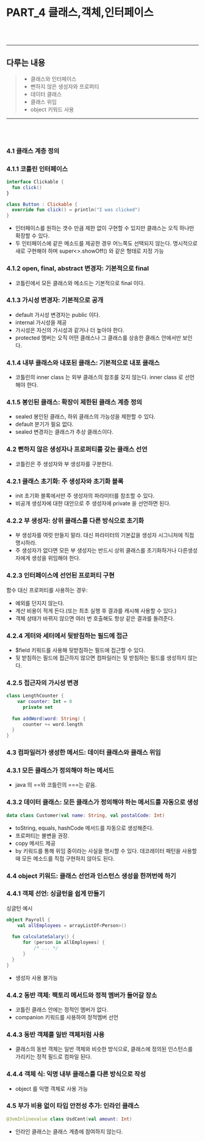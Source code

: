 # PART_4 클래스,객체,인터페이스
<br><br>
<hr>

## 다루는 내용

>- 클래스와 인터페이스
>- 뻔하지 않은 생성자와 프로퍼티
>- 데이터 클래스
>- 클래스 위임
>- object 키워드 사용

<hr>
<br><br>

### 4.1 클래스 계층 정의
### 4.1.1 코틀린 인터페이스

```kotlin
interface Clickable {
  fun click()
}

class Button : Clickable {
  override fun click() = println("I was clicked")
}
```

- 인터페이스를 원하는 갯수 만큼 제한 없이 구현할 수 있지만 클래스는 오직 하나만 확장할 수 있다.
- 두 인터페이스에 같은 메소드를 제공한 경우 어느쪽도 선택되지 않는다. 명시적으로 새로 구현해야 하며 super<>.showOff() 와 같은 형태로 지정 가능

### 4.1.2 open, final, abstract 변경자: 기본적으로 final
- 코틀린에서 모든 클래스와 메소드는 기본적으로 final 이다.

### 4.1.3 가시성 변경자: 기본적으로 공개
- default 가시성 변경자는 public 이다.
- internal 가시성을 제공
- 가시성은 자신의 가시성과 같거나 더 높아야 한다.
- protected 멤버는 오직 어떤 클래스나 그 클래스를 상송한 클래스 안에서만 보인다.

### 4.1.4 내부 클래스와 내포된 클래스: 기본적으로 내포 클래스
- 코틀린의 inner class 는 외부 클래스의 참조를 갖지 않는다. inner class 로 선언해야 한다.

### 4.1.5 봉인된 클래스: 확장이 제한된 클래스 계층 정의
- sealed 봉인된 클래스, 하위 클래스의 가능성을 제한할 수 있다.
- default 분기가 필요 없다.
- sealed 변경자는 클래스가 추상 클래스이다.

### 4.2 뻔하지 않은 생성자나 프로퍼티를 갖는 클래스 선언
- 코틀린은 주 생성자와 부 생성자를 구분한다.

### 4.2.1 클래스 초기화: 주 생성자와 초기화 블록
- init 초기화 블록에서만 주 생성자의 파라미터를 참조할 수 있다.
- 비공개 생성자에 대한 대안으로 주 생성자에 private 을 선언하면 된다.

### 4.2.2 부 생성자: 상위 클래스를 다른 방식으로 초기화
- 부 생성자를 여럿 만들지 말라. 대신 파라미터의 기본값을 생성자 시그니처에 직접 명시하라.
- 주 생성자가 없다면 모든 부 생성자는 반드시 상위 클래스를 초기화하거나 다른생성자에게 생성을 위임해야 한다.

### 4.2.3 인터페이스에 선언된 프로퍼티 구현

함수 대신 프로퍼티를 사용하는 경우:
- 예외를 던지지 않는다.
- 계산 비용이 적게 든다.(또는 최초 실행 후 결과를 캐시해 사용할 수 있다.)
- 객체 상태가 바뀌지 않으면 여러 번 호출해도 항상 같은 결과를 돌려준다.

### 4.2.4 게터와 세터에서 뒷받침하는 필드에 접근
- $field 키워드를 사용해 뒷받침하는 필드에 접근할 수 있다.
- 뒷 받침하는 필드에 접근하지 않으면 컴파일러는 뒷 받침하는 필드를 생성하지 않는다.

### 4.2.5 접근자의 가시성 변경
```kotlin
class LengthCounter {
    var counter: Int = 0
      private set
  
  fun addWord(word: String) {
      counter += word.length
  }
}
```

### 4.3 컴파일러가 생성한 메서드: 데이터 클래스와 클래스 위임
### 4.3.1 모든 클래스가 정의해야 하는 메서드
- java 의 ==와 코틀린의 ===는 같음.

### 4.3.2 데이터 클래스: 모든 클래스가 정의해야 하는 메서드를 자동으로 생성
```kotlin
data class Customer(val name: String, val postalCode: Int)
```
- toString, equals, hashCode 메서드를 자동으로 생성해준다.
- 프로퍼티는 불변을 권장.
- copy 메서드 제공
- by 키워드를 통해 위임 중이라는 사실을 명시할 수 있다. 데코레이터 패턴을 사용할 때 모든 메소드를 직접 구현하지 않아도 된다.

### 4.4 object 키워드: 클래스 선언과 인스턴스 생성을 한꺼번에 하기

### 4.4.1 객체 선언: 싱글턴을 쉽게 만들기
싱글턴 예시
```kotlin
object Payroll {
    val allEmployees = arrayListOf<Person>()
  
  fun calculateSalary() {
      for (person in allEmployees) {
          /* ... */
      }
  }
}
```
- 생성자 사용 불가능

### 4.4.2 동반 객체: 팩토리 메서드와 정적 멤버가 들어갈 장소
- 코틀린 클래스 안에는 정적인 멤버가 없다.
- companion 키워드를 사용하여 정적멤버 선언

### 4.4.3 동반 객체를 일반 객체처럼 사용
- 클래스의 동반 객체는 일반 객체와 비슷한 방식으로, 클래스에 정의된 인스턴스를 가리키는 정적 필드로 컴파일 된다.

### 4.4.4 객체 식: 익명 내부 클래스를 다른 방식으로 작성
- object 를 익명 객체로 사용 가능

### 4.5 부가 비용 없이 타입 안전성 추가: 인라인 클래스
```kotlin
@JvmInlinevalue class UsdCent(val amount: Int)
```
- 인라인 클래스는 클래스 계층에 참여하지 않는다.

